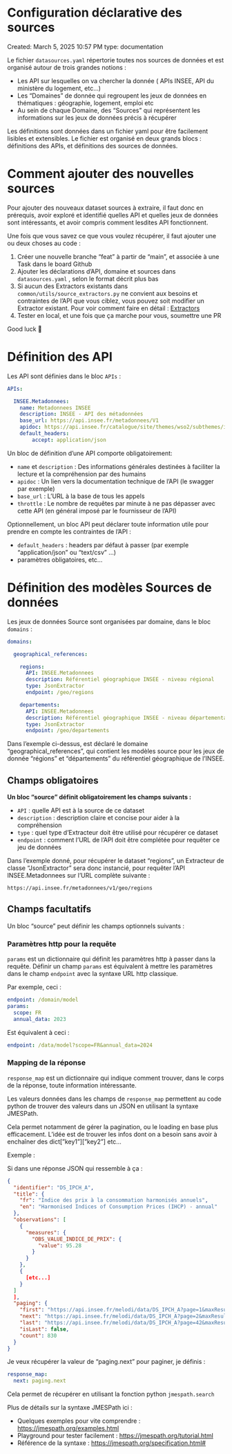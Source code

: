 # Configuration déclarative des sources

Created: March 5, 2025 10:57 PM
type: documentation

Le fichier `datasources.yaml` répertorie toutes nos sources de données et est organisé autour de trois grandes notions :

- Les API sur lesquelles on va chercher la donnée ( APIs INSEE, API du ministère du logement, etc…)
- Les “Domaines” de donnée qui regroupent les jeux de données en thématiques : géographie, logement, emploi etc
- Au sein de chaque Domaine, des “Sources” qui représentent les informations sur les jeux de données précis à récupérer

Les définitions sont données dans un fichier yaml pour être facilement lisibles et extensibles. Le fichier est organisé en deux grands blocs : définitions des APIs, et définitions des sources de données.

# Comment ajouter des nouvelles sources

Pour ajouter des nouveaux dataset sources à extraire, il faut donc en prérequis, avoir exploré et identifié quelles API et quelles jeux de données sont intéressants, et avoir compris comment lesdites API fonctionnent.

Une fois que vous savez ce que vous voulez récupérer, il faut ajouter une ou deux choses au code :

1. Créer une nouvelle branche “feat” à partir de “main”, et associée à une Task dans le board Github
2. Ajouter les déclarations d’API, domaine et sources dans `datasources.yaml` , selon le format décrit plus bas
3. Si aucun des Extractors existants dans `common/utils/source_extractors.py` ne convient aux besoins et contraintes de l’API que vous ciblez, vous pouvez soit modifier un Extractor existant. Pour voir comment faire en détail : [Extractors](./extract.md)
4. Tester en local, et une fois que ça marche pour vous, soumettre une PR 

Good luck 🙂

# Définition des API

Les API sont définies dans le bloc `APIs` :

```yaml
APIs:

  INSEE.Metadonnees:
    name: Metadonnees INSEE
    description: INSEE - API des métadonnées
    base_url: https://api.insee.fr/metadonnees/V1
    apidoc: https://api.insee.fr/catalogue/site/themes/wso2/subthemes/insee/pages/item-info.jag?name=M%C3%A9tadonn%C3%A9es&version=V1&provider=insee
    default_headers:
        accept: application/json
```

Un bloc de définition d’une API comporte obligatoirement: 

- `name` et `description` : Des informations générales destinées à faciliter la lecture et la compréhension par des humains
- `apidoc` : Un lien vers la documentation technique de l’API (le swagger par exemple)
- `base_url` : L’URL à la base de tous les appels
- `throttle` : Le nombre de requêtes par minute à ne pas dépasser avec cette API (en général imposé par le fournisseur de l’API)

Optionnellement, un bloc API peut déclarer toute information utile pour prendre en compte les contraintes de l’API : 

- `default_headers` : headers par défaut à passer (par exemple “application/json” ou “text/csv” …)
- paramètres obligatoires, etc…

# Définition des modèles Sources de données

Les jeux de données Source sont organisées par domaine, dans le bloc `domains` :

```yaml
domains:

  geographical_references:

    regions:
      API: INSEE.Metadonnees
      description: Référentiel géographique INSEE - niveau régional
      type: JsonExtractor
      endpoint: /geo/regions

    departements:
      API: INSEE.Metadonnees
      description: Référentiel géographique INSEE - niveau départemental
      type: JsonExtractor
      endpoint: /geo/departements
```

Dans l’exemple ci-dessus, est déclaré le domaine “geographical_references”, qui contient les modèles source pour les jeux de donnée “régions” et “départements” du référentiel géographique de l’INSEE.

## Champs obligatoires

**Un bloc “source” définit obligatoirement les champs suivants :**

- `API` : quelle API est à la source de ce dataset
- `description` : description claire et concise pour aider à la compréhension
- `type` : quel type d’Extracteur doit être utilisé pour récupérer ce dataset
- `endpoint` : comment l’URL de l’API doit être complétée pour requêter ce jeu de données

Dans l’exemple donné, pour récupérer le dataset “regions”, un Extracteur de classe “JsonExtractor” sera donc instancié, pour requêter l’API INSEE.Metadonnees sur l’URL complète suivante :

`https://api.insee.fr/metadonnees/v1/geo/regions`

## Champs facultatifs

Un bloc “source” peut définir les champs optionnels suivants :

### Paramètres http pour la requête

`params` est un dictionnaire qui définit les paramètres http à passer dans la requête. Définir un champ `params` est équivalent à mettre les paramètres dans le champ `endpoint` avec la syntaxe URL http classique.

Par exemple, ceci :

```yaml
endpoint: /domain/model
params:
  scope: FR
  annual_data: 2023

```

Est équivalent à ceci :

```yaml
endpoint: /data/model?scope=FR&annual_data=2024
```

### Mapping de la réponse

`response_map` est un dictionnaire qui indique comment trouver, dans le corps de la réponse, toute information intéressante. 

Les valeurs données dans les champs de `response_map` permettent au code python de trouver des valeurs dans un JSON en utilisant la syntaxe JMESPath.

Cela permet notamment de gérer la pagination, ou le loading en base plus efficacement. L’idée est de trouver les infos dont on a besoin sans avoir à enchaîner des dict[”key1”][”key2”] etc…

Exemple : 

Si dans une réponse JSON qui ressemble à ça : 

```json
{
  "identifier": "DS_IPCH_A",
  "title": {
    "fr": "Indice des prix à la consommation harmonisés annuels",
    "en": "Harmonised Indices of Consumption Prices (IHCP) - annual"
  },
  "observations": [
    {
      "measures": {
        "OBS_VALUE_INDICE_DE_PRIX": {
          "value": 95.28
        }
      }
    },
    {
      [etc...]
    }
  ]
  ],
  "paging": {
    "first": "https://api.insee.fr/melodi/data/DS_IPCH_A?page=1&maxResult=20&totalCount=true&startPeriod=2020-01-01&endPeriod=2021-01-01&idObservation=true&range=true&idTerritoire=true&includeHistory=true",
    "next": "https://api.insee.fr/melodi/data/DS_IPCH_A?page=2&maxResult=20&totalCount=true&startPeriod=2020-01-01&endPeriod=2021-01-01&idObservation=true&range=true&idTerritoire=true&includeHistory=true",
    "last": "https://api.insee.fr/melodi/data/DS_IPCH_A?page=42&maxResult=20&totalCount=true&startPeriod=2020-01-01&endPeriod=2021-01-01&idObservation=true&range=true&idTerritoire=true&includeHistory=true",
    "isLast": false,
    "count": 830
  }
}
```

Je veux récupérer la valeur de “paging.next” pour paginer, je définis : 

```yaml
response_map:
  next: paging.next
```

Cela permet de récupérer en utilisant la fonction python `jmespath.search`

Plus de détails sur la syntaxe JMESPath ici :

- Quelques exemples pour vite comprendre : https://jmespath.org/examples.html
- Playground pour tester facilement : https://jmespath.org/tutorial.html
- Référence de la syntaxe : https://jmespath.org/specification.html#